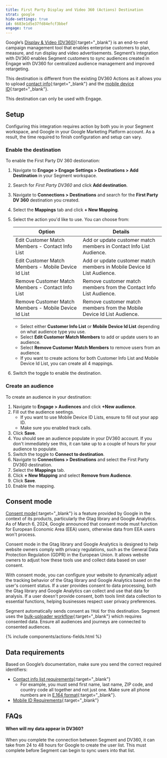 ```yaml
---
title: First Party Display and Video 360 (Actions) Destination
strat: google
hide-settings: true
id: 6683e1d5e37fd84efcf3bbef
engage: true
---
```


Google’s [Display & Video (DV360)](https://marketingplatform.google.com/about/display-video-360/){:target="_blank"} is an end-to-end campaign management tool that enables enterprise customers to plan, measure, and run display and video advertisements. Segment’s integration with DV360 enables Segment customers to sync audiences created in Engage with DV360 for centralized audience management and improved retargeting.

This destination is different from the existing DV360 Actions as it allows you to upload [contact info](https://developers.google.com/display-video/api/reference/rest/v3/firstAndThirdPartyAudiences#ContactInfo){:target="_blank"} and the [mobile device ID](https://developers.google.com/display-video/api/reference/rest/v3/firstAndThirdPartyAudiences#mobiledeviceidlist){:target="_blank"}.

This destination can only be used with Engage. 

## Setup
Configuring this integration requires action by both you in your Segment workspace, and Google in your Google Marketing Platform account. As a result, the time required to finish configuration and setup can vary.

### Enable the destination

To enable the First Party DV 360 destionation: 
1. Navigate to **Engage > Engage Settings > Destinations > Add Destination** in your Segment workspace.
2. Search for *First Party DV360* and click **Add destination**. 
3. Navigate to **Connections > Destinations** and search for the **First Party DV 360** destination you created. 
4. Select the **Mappings** tab and click **+ New Mapping**. 
5. Select the action you'd like to use. You can choose from: 

    Option | Details
    ------ | --------
    Edit Customer Match Members - Contact Info List | Add or update customer match members in Contact Info List Audience. 
    Edit Customer Match Members - Mobile Device Id List | Add or update customer match members in Mobile Device Id List Audience. 
    Remove Customer Match Members - Contact Info List | Remove customer match members from the Contact Info List Audience. 
    Remove Customer Match Members - Mobile Device Id List | Remove customer match members from the Mobile Device Id List Audience. 

   * Select either **Customer Info List** or **Mobile Device Id List** depending on what audience type you use. 
   * Select **Edit Customer Match Members** to add or update users to an audience. 
   * Select **Remove Customer Match Members** to remove users from an audience. 
   * If you want to create actions for both Customer Info List and Mobile Device Id List, you can create all 4 mappings. 
6. Switch the toggle to enable the destination. 


### Create an audience

To create an audience in your destination: 
1. Navigate to **Engage > Audiences** and click **+New audience**. 
2. Fill out the audience seetings. 
   * If you want to use Mobile Device ID Lists, ensure to fill out your app ID. 
   * Make sure you enabled track calls. 
3. Click **Save**. 
4. You should see an audience populate in your DV360 account. If you don't immediately see this, it can take up to a couple of hours for your audience to populate. 
5. Switch the toggle to **Connect to destination**. 
6. Navigate to **Connections > Destinations** and select the First Party DV360 destination. 
7. Select the **Mappings** tab. 
8. Click **+ New Mapping** and select **Remove from Audience**. 
9. Click **Save**.
10. Enable the mapping. 

## Consent mode
[Consent mode](https://support.google.com/analytics/answer/9976101?hl=en){:target="_blank"} is a feature provided by Google in the context of its products, particularly the Gtag library and Google Analytics. As of March 6, 2024, Google announced that consent mode must function for European Economic Area (EEA) users, otherwise data from EEA users won't process. 

Consent mode in the Gtag library and Google Analytics is designed to help website owners comply with privacy regulations, such as the General Data Protection Regulation (GDPR) in the European Union. It allows website owners to adjust how these tools use and collect data based on user consent.

With consent mode, you can configure your website to dynamically adjust the tracking behavior of the Gtag library and Google Analytics based on the user's consent status. If a user provides consent to data processing, both the Gtag library and Google Analytics can collect and use that data for analysis. If a user doesn't provide consent, both tools limit data collection to essential functions, helping businesses respect user privacy preferences.

Segment automatically sends consent as `TRUE` for this destination.  Segment uses the [bulk-uploader workflow](https://developers.google.com/authorized-buyers/rtb/bulk-uploader#workflow){:target="_blank"} which requires consented data. Ensure all audiences and journeys are connected to consented audiences.  

{% include components/actions-fields.html %}

## Data requirements
Based on Google’s documentation, make sure you send the correct required identifiers:
* [Contact info list requirements](https://developers.google.com/display-video/api/reference/rest/v3/firstAndThirdPartyAudiences#contactinfo){:target="_blank"}
   * For example, you must send first name, last name, ZIP code, and country code all together and not just one. Make sure all phone numbers are in [E.164 format](https://en.wikipedia.org/wiki/E.164){:target="_blank"}. 
* [Mobile ID Requirements](https://developers.google.com/display-video/api/reference/rest/v3/firstAndThirdPartyAudiences#mobiledeviceidlist){:target="_blank"}


## FAQs

#### When will my data appear in DV360?
When you complete the connection between Segment and DV360, it can take from 24 to 48 hours for Google to create the user list. This must complete before Segment can begin to sync users into that list. 

